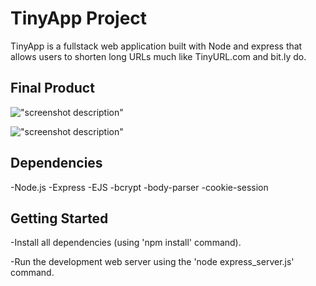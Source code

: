 # TinyApp Project
TinyApp is a fullstack web application built with Node and express that allows users to shorten long URLs much like TinyURL.com and bit.ly do.

## Final Product
!["screenshot description"](#)  

!["screenshot description"](#)

## Dependencies
-Node.js 
-Express 
-EJS
-bcrypt
-body-parser
-cookie-session

## Getting Started
-Install all dependencies (using 'npm install' command).  

-Run the development web server using the 'node express_server.js' command.

